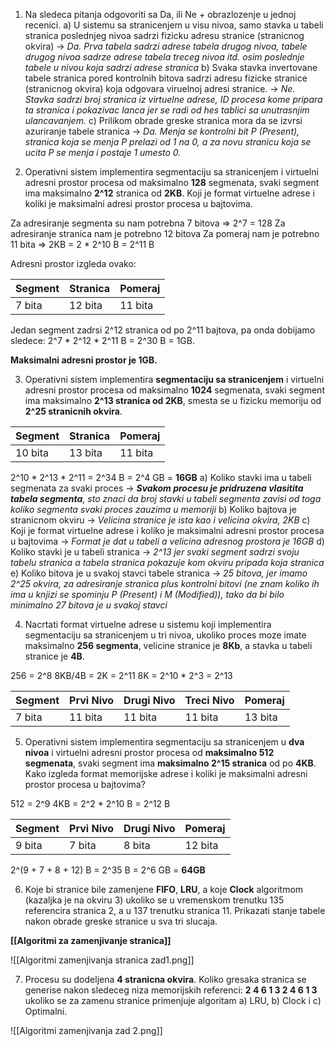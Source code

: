 
1. Na sledeca pitanja odgovoriti sa Da, ili Ne + obrazlozenje u jednoj recenici.
	a) U sistemu sa stranicenjem u visu nivoa, samo stavka u tabeli stranica poslednjeg nivoa sadrzi fizicku adresu stranice (stranicnog okvira) -> *Da. Prva tabela sadrzi adrese tabela drugog nivoa, tabele drugog nivoa sadrze adrese tabela treceg nivoa itd. osim poslednje tabele u nivou koja sadrzi adrese stranica*
	b) Svaka stavka invertovane tabele stranica pored kontrolnih bitova sadrzi adresu fizicke stranice (stranicnog okvira) koja odgovara viruelnoj adresi stranice. -> *Ne. Stavka sadrzi broj stranica iz virtuelne adrese, ID procesa kome pripara ta stranica i pokazivac lanca jer se radi od hes tablici sa unutrasnjim ulancavanjem.*
	c) Prilikom obrade greske stranica mora da se izvrsi azuriranje tabele stranica -> *Da. Menja se kontrolni bit P (Present), stranica koja se menja P prelazi od 1 na 0, a za novu stranicu koja se ucita P se menja i postaje 1 umesto 0.*

2. Operativni sistem implementira segmentaciju sa stranicenjem i virtuelni adresni prostor procesa od maksimalno **128** segmenata, svaki segment ima maksimalno **2^12** stranica od **2KB**. Koji je format virtuelne adrese i koliki je maksimalni adresi prostor procesa u bajtovima.

Za adresiranje segmenta su nam potrebna 7 bitova => 2^7 = 128
Za adresiranje stranica nam je potrebno 12 bitova
Za pomeraj nam je potrebno 11 bita => 2KB = 2 * 2^10 B = 2^11 B

Adresni prostor izgleda ovako:

| Segment | Stranica | Pomeraj |
| ------- | -------- | ------- |
| 7 bita  | 12 bita  | 11 bita |
Jedan segment zadrsi 2^12 stranica od po 2^11 bajtova, pa onda dobijamo sledece:
2^7 * 2^12 * 2^11 B = 2^30 B = 1GB.

**Maksimalni adresni prostor je 1GB.**

3. Operativni sistem implementira **segmentaciju sa stranicenjem** i virtuelni adresni prostor procesa od maksimalno **1024** segmenata, svaki segment ima maksimalno **2^13 stranica od 2KB**, smesta se u fizicku memoriju od **2^25 stranicnih okvira**.

| Segment | Stranica | Pomeraj |
| ------- | -------- | ------- |
| 10 bita | 13 bita  | 11 bita 
2^10 * 2^13 * 2^11 = 2^34 B = 2^4 GB = **16GB**
a) Koliko stavki ima u tabeli segmenata za svaki proces -> ***Svakom procesu je pridruzena vlasitita tabela segmenta**, sto znaci da broj stavki u tabeli segmenta zavisi od toga koliko segmenta svaki proces zauzima u memoriji*
b) Koliko bajtova je stranicnom okviru -> *Velicina stranice je ista kao i velicina okvira, 2KB*
c) Koji je format virtuelne adrese i koliko je maksimalni adresni prostor procesa u bajtovima -> *Format je dat u tabeli a velicina adresnog prostora je 16GB*
d) Koliko stavki je u tabeli stranica -> *2^13 jer svaki segment sadrzi svoju tabelu stranica a tabela stranica pokazuje kom okviru pripada koja stranica*
e) Koliko bitova je u svakoj stavci tabele stranica -> *25 bitova, jer imamo 2^25 okvira, za adresiranje stranica plus kontrolni bitovi (ne znam koliko ih ima u knjizi se spominju P (Present) i M (Modified)), tako da bi bilo minimalno 27 bitova je u svakoj stavci*

4. Nacrtati format virtuelne adrese u sistemu koji implementira segmentaciju sa stranicenjem u tri nivoa, ukoliko proces moze imate maksimalno **256 segmenta**, velicine stranice je **8Kb**, a stavka u tabeli stranice je **4B**.

256 = 2^8 
8KB/4B = 2K = 2^11 
8K = 2^10 * 2^3 = 2^13 

| Segment | Prvi Nivo | Drugi Nivo | Treci Nivo | Pomeraj |
| ------- | --------- | ---------- | ---------- | ------- |
| 7 bita  | 11 bita   | 11 bita    | 11 bita    | 13 bita |
5. Operativni sistem implementira segmentaciju sa stranicenjem u **dva nivoa** i virtuelni adresni prostor procesa od **maksimalno 512 segmenata**, svaki segment ima **maksimalno 2^15 stranica** od po **4KB**. Kako izgleda format memorijske adrese i koliki je maksimalni adresni prostor procesa u bajtovima?

512 = 2^9 
4KB = 2^2 * 2^10 B = 2^12 B

| Segment | Prvi Nivo | Drugi Nivo | Pomeraj |
| ------- | --------- | ---------- | ------- |
| 9 bita  | 7 bita    | 8 bita     | 12 bita |

2^(9 + 7 + 8 + 12) B = 2^35 B = 2^6 GB = **64GB**

6. Koje bi stranice bile zamenjene **FIFO**, **LRU**, a koje **Clock** algoritmom (kazaljka je na okviru 3) ukoliko se u vremenskom trenutku 135 referencira stranica 2, a u 137 trenutku stranica 11. Prikazati stanje tabele nakon obrade greske stranice u sva tri slucaja.

**[[Algoritmi za zamenjivanje stranica]]**

![[Algoritmi zamenjivanja stranica zad1.png]]

7. Procesu su dodeljena **4 stranicna okvira**. Koliko gresaka stranica se generise nakon sledeceg niza memorijskih referenci:
**2 4 6 1 3 2 4 6 1 3**
ukoliko se za zamenu stranice primenjuje algoritam
a) LRU, 
b) Clock i 
c) Optimalni.

![[Algoritmi zamenjivanja zad 2.png]]

